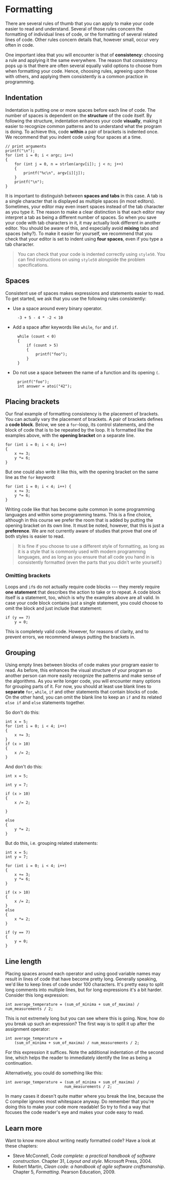# Formatting

There are several rules of thumb that you can apply to make your code easier to read and understand.
Several of those rules concern the formatting of individual lines of code, or the formatting of several related lines of code.
Other rules concern details that, however small, occur very often in code.

One important idea that you will encounter is that of **consistency**: choosing a rule and applying it the same everywhere.
The reason that consistency pops up is that there are often several equally valid options to choose from when formatting your code.
Hence, choosing rules, agreeing upon those with others, and applying them consistently is a common practice in programming.

## Indentation

Indentation is putting one or more spaces before each line of code.
The number of spaces is dependent on the **structure** of the code itself.
By following the structure, indentation enhances your code **visually**, making it easier to recognize common patterns and to understand what the program is doing.
To achieve this, code **within** a pair of brackets is indented once.
We recommend that you indent code using four spaces at a time.

    // print arguments
    printf("\n");
    for (int i = 0; i < argc; i++)
    {
        for (int j = 0, n = strlen(argv[i]); j < n; j++)
        {
            printf("%c\n", argv[i][j]);
        }
        printf("\n");
    }

It is important to distinguish between **spaces and tabs** in this case. A tab is a single character that is displayed as multiple spaces (in most editors).
Sometimes, your editor may even insert spaces instead of the tab character as you type it.
The reason to make a clear distinction is that each editor may interpret a tab as being a different number of spaces.
So when you save your code with tab characters in it, it may actually look different in another editor.
You should be aware of this, and especially avoid **mixing** tabs and spaces (why?).
To make it easier for yourself, we recommend that you check that your editor is set to indent using **four spaces**, even if you type a tab character.

> You can check that your code is indented correctly using `style50`.
> You can find instructions on using `style50` alongside the problem specifications.

## Spaces

Consistent use of spaces makes expressions and statements easier to read.
To get started, we ask that you use the following rules consistently:

- Use a space around every binary operator.

        -3 + 5 - 4 * -2 < 10

- Add a space after keywords like `while`, `for` and `if`.

        while (count < 0)
        {
            if (count > 5)
            {
                printf("foo");
            }
        }

- Do not use a space between the name of a function and its opening `(`.

        printf("foo");
        int answer = atoi("42");


## Placing brackets

Our final example of formatting consistency is the placement of brackets. You can actually vary the placement of brackets. A pair of brackets defines a **code block**. Below, we see a `for`-loop, its control statements, and the block of code that is to be repeated by the loop. It is formatted like the examples above, with the **opening bracket** on a separate line.

    for (int i = 0; i < 4; i++)
    {
        x += 3;
        y *= 6;
    }

But one could also write it like this, with the opening bracket on the same line as the `for` keyword:

    for (int i = 0; i < 4; i++) {
        x += 3;
        y *= 6;
    }

Writing code like that has become quite common in some programming languages and within some programming teams.
This is a fine choice, although in this course we prefer the room that is added by putting the opening bracket on its own line. It must be noted, however, that this is just a **preference**.
We are not currently aware of studies that prove that one of both styles is easier to read.

> It is fine if you choose to use a different style of formatting, as long as it is a style that is commonly used with modern programming languages, and as long as you ensure that all code you hand in is consistently formatted (even the parts that you didn't write yourself.)

### Omitting brackets

Loops and `if`s do not actually require code blocks --- they merely require **one statement** that describes the action to take or to repeat. A code block itself is a statement, too, which is why the examples above are all valid. In case your code block contains just a single statement, you could choose to omit the block and just include that statement:

    if (y == 7)
        y = 0;

This is completely valid code. However, for reasons of clarity, and to prevent errors, we recommend always putting the brackets in.

## Grouping

Using empty lines between blocks of code makes your program easier to read.
As before, this enhances the visual structure of your program so another person can more easily recognize the patterns and make sense of the algorithms.
As you write longer code, you will encounter many options for grouping parts of it.
For now, you should at least use blank lines to **separate** `for`, `while`, `if` and other statements that contain blocks of code.
On the other hand, you can omit the blank line to keep an `if` and its related `else if` and `else` statements together.

So don't do this:

    int x = 5;
    for (int i = 0; i < 4; i++)
    {
        x += 3;
    }
    if (x > 10)
    {
        x /= 2;
    }

And don't do this:

    int x = 5;

    int y = 7;

    if (x > 10)
    {
        x /= 2;

    }

    else
    {
        y *= 2;
    }

But do this, i.e. grouping related statements:

    int x = 5;
    int y = 7;

    for (int i = 0; i < 4; i++)
    {
        x += 3;
        y *= 6;
    }

    if (x > 10)
    {
        x /= 2;
    }
    else
    {
        x *= 2;
    }

    if (y == 7)
    {
        y = 0;
    }

## Line length

Placing spaces around each operator and using good variable names may result in lines of code that have become pretty long. Generally speaking, we'd like to keep lines of code under 100 characters. It's pretty easy to split long comments into multiple lines, but for long expressions it's a bit harder. Consider this long expression:

    int average_temperature = (sum_of_minima + sum_of_maxima) / num_measurements / 2;

This is not extremely long but you can see where this is going. Now, how do you break up such an expression? The first way is to split it up after the assignment operator:

    int average_temperature =
        (sum_of_minima + sum_of_maxima) / num_measurements / 2;

For this expression it suffices. Note the additional indentation of the second line, which helps the reader to immediately identify the line as being a continuation.

Alternatively, you could do something like this:

    int average_temperature = (sum_of_minima + sum_of_maxima) /
                              num_measurements / 2;

In many cases it doesn't quite matter where you break the line, because the C compiler ignores most whitespace anyway. Do remember that you're doing this to make your code more readable! So try to find a way that focuses the code reader's eye and makes your code easy to read.

## Learn more

Want to know more about writing neatly formatted code? Have a look at these chapters:

- Steve McConnell, *Code complete: a practical handbook of software construction*. Chapter 31, *Layout and style*. Microsoft Press, 2004.
- Robert Martin, *Clean code: a handbook of agile software craftsmanship*. Chapter 5, *Formatting*. Pearson Education, 2009.
